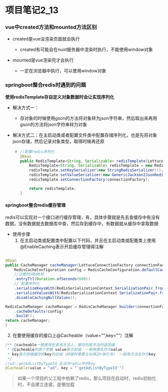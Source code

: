 # 项目笔记2_13

### vue中created方法和mounted方法区别

- created是vue没渲染页面就会执行
  - created有可能会在nuxt服务器中渲染时执行，不能使用window对象

- mounted是vue渲染完才会执行  
  - 一定在浏览器中执行，可以使用window对象

### springboot整合redis时遇到的问题

**使用redisTemplate存自定义对象数据时会让实现序列化**

- 解决方式一：

  - 存对象的时候使用gson的方法将对象转为json字符串，然后取出来再用gson的方法将json字符串转为对象

- 解决方式二：在主启动类或者配置文件类中配置存储序列化，也是先将对象json存储，然后记录对象类型，取得时候再还原

  - ```java
    //配置redis序列化
    @Bean
    public RedisTemplate<String, Serializable> redisTemplate(LettuceConnectionFactory connectionFactory) {
        RedisTemplate<String, Serializable> redisTemplate = new RedisTemplate<>();
        redisTemplate.setKeySerializer(new StringRedisSerializer());//key序列化方式
        redisTemplate.setValueSerializer(new GenericJackson2JsonRedisSerializer());//value序列化
        redisTemplate.setConnectionFactory(connectionFactory);
    
        return redisTemplate;
    }
    ```

#### springboot整合redis缓存管理

redis可以实现对一个接口进行缓存管理，有，具体步骤就是先去查缓存中有没有数据，没有数据就去数据库中查，然后存到缓存中，有数据就从缓存中拿取数据

- 使用步骤
  1. 在主启动类或配置类中配置以下代码，并且在主启动类或配置类上使用@EnableCaching表示开启缓存管理得注解

```java

@Bean
public CacheManager cacheManager(LettuceConnectionFactory connectionFactory) {
	RedisCacheConfiguration config = RedisCacheConfiguration.defaultCacheConfig()
    //过期时间600秒
    .entryTtl(Duration.ofSeconds(600)) 
    // 配置序列化
    .serializeKeysWith(RedisSerializationContext.SerializationPair.fromSerializer(new StringRedisSerializer()))
    .serializeValuesWith(RedisSerializationContext.SerializationPair.fromSerializer(new GenericJackson2JsonRedisSerializer()))
    .disableCachingNullValues();

RedisCacheManager cacheManager = RedisCacheManager.builder(connectionFactory)
    .cacheDefaults(config)
    .build();
return cacheManager;
}
```
2.  在要使用缓存的接口上@Cacheable（value="",key=""）注解

```java
/** @cacheable一般是用在查询方法上，缓存的是方法的返回值
 * @Cacheable的两个参数 value表示前缀：一般用类名作为value
 * key表示拼接缓存的key的后缀（拼接时需要左右两边+单引号） 一般用方法名作为key
 */
//ad::getAdListByTypeId 会当作redis中的key
@Cacheable(value = "ad", key = "'getAdListByTypeId'")
```

> 如果一个项目的父工程中依赖了redis，那么项目在启动时，redis初始化时，不会建立连接，是懒加载
